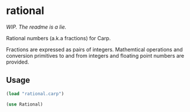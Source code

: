 # rational

*WIP. The readme is a lie.*

Rational numbers (a.k.a fractions) for Carp.

Fractions are expressed as pairs of integers. Mathemtical operations and
conversion primitives to and from integers and floating point numbers are
provided.

## Usage

```clojure
(load "rational.carp")

(use Rational)
```
